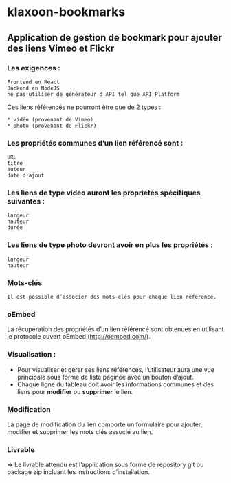 # klaxoon-bookmarks

## Application de gestion de bookmark pour ajouter des liens Vimeo et Flickr

### Les exigences : 

    Frontend en React
    Backend en NodeJS 
    ne pas utiliser de générateur d'API tel que API Platform


Ces liens référencés ne pourront être que de 2 types :

    * vidéo (provenant de Vimeo)
    * photo (provenant de Flickr)

### Les propriétés communes d’un lien référencé sont :

    URL
    titre
    auteur
    date d'ajout

### Les liens de type video auront les propriétés spécifiques suivantes :

    largeur
    hauteur
    durée

### Les liens de type photo devront avoir en plus les propriétés :

    largeur
    hauteur

### Mots-clés
    Il est possible d’associer des mots-clés pour chaque lien référencé.

### oEmbed
La récupération des propriétés d’un lien référencé sont obtenues en utilisant le protocole ouvert oEmbed (http://oembed.com/).

### Visualisation :
* Pour visualiser et gérer ses liens référencés, l’utilisateur aura une vue principale sous forme de liste paginée avec un bouton d’ajout. 
* Chaque ligne du tableau doit avoir les informations communes et des liens pour **modifier** ou **supprimer** le lien.

### Modification
La page de modification du lien comporte un formulaire pour ajouter, modifier et supprimer les mots clés associé au lien.


### Livrable
=> Le livrable attendu est l’application sous forme de repository git ou package zip incluant les instructions d’installation.
